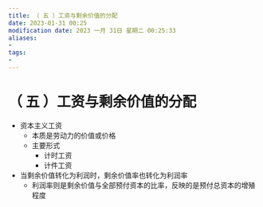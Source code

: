 ```yaml
---
title: （ 五 ）工资与剩余价值的分配
date: 2023-01-31 00:25
modification date: 2023 一月 31日 星期二 00:25:33
aliases: 
- 
tags: 
- 
---
```


# （ 五 ）工资与剩余价值的分配

- 资本主义工资
	- 本质是劳动力的价值或价格
	- 主要形式
		- 计时工资
		- 计件工资
- 当剩余价值转化为利润时，剩余价值率也转化为利润率
	- 利润率则是剩余价值与全部预付资本的比率，反映的是预付总资本的增殖程度